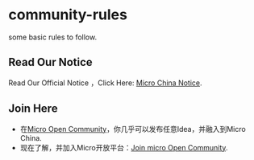 # community-rules
some basic rules to follow.

## Read Our Notice

Read Our Official Notice ，Click Here: [Micro China Notice](https://github.com/micro-in-cn/Notice).

## Join Here

+ 在[Micro Open Community](https://github.com/micro-community)，你几乎可以发布任意Idea，并融入到Micro China.
+ 现在了解，并加入Micro开放平台：[Join micro Open Community](https://github.com/micro-community/how-to-join).
